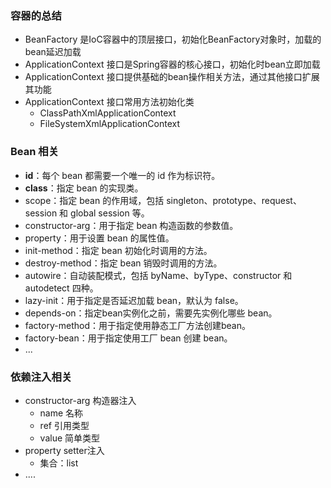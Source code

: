 ### 容器的总结
- BeanFactory 是IoC容器中的顶层接口，初始化BeanFactory对象时，加载的bean延迟加载
- ApplicationContext 接口是Spring容器的核心接口，初始化时bean立即加载
- ApplicationContext 接口提供基础的bean操作相关方法，通过其他接口扩展其功能
- ApplicationContext 接口常用方法初始化类
  - ClassPathXmlApplicationContext
  - FileSystemXmlApplicationContext

### Bean 相关
- **id**：每个 bean 都需要一个唯一的 id 作为标识符。
- **class**：指定 bean 的实现类。
- scope：指定 bean 的作用域，包括 singleton、prototype、request、session 和 global session 等。
- constructor-arg：用于指定 bean 构造函数的参数值。
- property：用于设置 bean 的属性值。
- init-method：指定 bean 初始化时调用的方法。
- destroy-method：指定 bean 销毁时调用的方法。
- autowire：自动装配模式，包括 byName、byType、constructor 和 autodetect 四种。
- lazy-init：用于指定是否延迟加载 bean，默认为 false。
- depends-on：指定bean实例化之前，需要先实例化哪些 bean。
- factory-method：用于指定使用静态工厂方法创建bean。
- factory-bean：用于指定使用工厂 bean 创建 bean。
- ...

### 依赖注入相关
- constructor-arg 构造器注入
  - name 名称
  - ref 引用类型
  - value 简单类型
- property  setter注入
  - 集合：list
- ....
